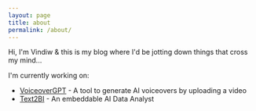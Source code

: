 ```yaml
---
layout: page
title: about
permalink: /about/
---
```


Hi, I'm Vindiw & this is my blog where I'd be jotting down things that cross my mind...

I'm currently working on: 

- [VoiceoverGPT](https://www.voiceovergpt.app) - A tool to generate AI voiceovers by uploading a video
- [Text2BI](https://www.text2bi.com) - An embeddable AI Data Analyst

<!-- This is the base Jekyll theme. You can find out more info about customizing your Jekyll theme, as well as basic Jekyll usage documentation at [jekyllrb.com](https://jekyllrb.com/)

You can find the source code for Minima at GitHub:
[jekyll][jekyll-organization] /
[minima](https://github.com/jekyll/minima)

You can find the source code for Jekyll at GitHub:
[jekyll][jekyll-organization] /
[jekyll](https://github.com/jekyll/jekyll) -->


[jekyll-organization]: https://github.com/jekyll
